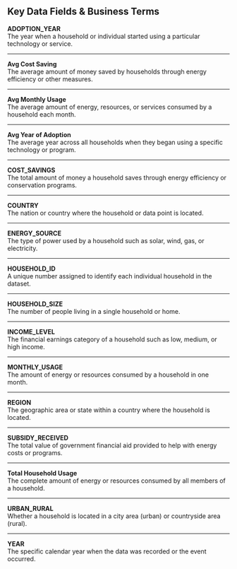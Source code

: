 ## Key Data Fields & Business Terms

**ADOPTION_YEAR**  
  The year when a household or individual started using a particular technology or service.

---

**Avg Cost Saving**  
  The average amount of money saved by households through energy efficiency or other measures.

---

**Avg Monthly Usage**  
  The average amount of energy, resources, or services consumed by a household each month.

---

**Avg Year of Adoption**  
  The average year across all households when they began using a specific technology or program.

---

**COST_SAVINGS**  
  The total amount of money a household saves through energy efficiency or conservation programs.

---

**COUNTRY**  
  The nation or country where the household or data point is located.

---

**ENERGY_SOURCE**  
  The type of power used by a household such as solar, wind, gas, or electricity.

---

**HOUSEHOLD_ID**  
  A unique number assigned to identify each individual household in the dataset.

---

**HOUSEHOLD_SIZE**  
  The number of people living in a single household or home.

---

**INCOME_LEVEL**  
  The financial earnings category of a household such as low, medium, or high income.

---

**MONTHLY_USAGE**  
  The amount of energy or resources consumed by a household in one month.

---

**REGION**  
  The geographic area or state within a country where the household is located.

---

**SUBSIDY_RECEIVED**  
  The total value of government financial aid provided to help with energy costs or programs.

---

**Total Household Usage**  
  The complete amount of energy or resources consumed by all members of a household.

---

**URBAN_RURAL**  
  Whether a household is located in a city area (urban) or countryside area (rural).

---

**YEAR**  
  The specific calendar year when the data was recorded or the event occurred.
